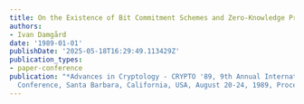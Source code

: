 ```yaml
---
title: On the Existence of Bit Commitment Schemes and Zero-Knowledge Proofs
authors:
- Ivan Damgård
date: '1989-01-01'
publishDate: '2025-05-18T16:29:49.113429Z'
publication_types:
- paper-conference
publication: "*Advances in Cryptology - CRYPTO '89, 9th Annual International Cryptology
  Conference, Santa Barbara, California, USA, August 20-24, 1989, Proceedings*"
---
```


